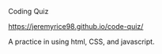 Coding Quiz

https://jeremyrice98.github.io/code-quiz/

A practice in using html, CSS, and javascript.  